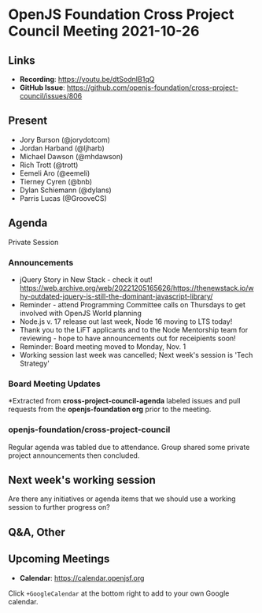 # OpenJS Foundation Cross Project Council Meeting 2021-10-26

## Links

* **Recording**: https://youtu.be/dtSodnIB1qQ
* **GitHub Issue**: https://github.com/openjs-foundation/cross-project-council/issues/806

## Present

* Jory Burson (@jorydotcom)
* Jordan Harband (@ljharb)
* Michael Dawson (@mhdawson)
* Rich Trott (@trott)
* Eemeli Aro (@eemeli)
* Tierney Cyren (@bnb)
* Dylan Schiemann (@dylans)
* Parris Lucas (@GrooveCS)

## Agenda

Private Session

### Announcements

* jQuery Story in New Stack - check it out! https://web.archive.org/web/20221205165626/https://thenewstack.io/why-outdated-jquery-is-still-the-dominant-javascript-library/
* Reminder - attend Programming Committee calls on Thursdays to get involved with OpenJS World planning
* Node.js v. 17 release out last week, Node 16 moving to LTS today! 
* Thank you to the LiFT applicants and to the Node Mentorship team for reviewing - hope to have announcements out for receipients soon!
* Reminder: Board meeting moved to Monday, Nov. 1
* Working session last week was cancelled; Next week's session is 'Tech Strategy' 

### Board Meeting Updates

*Extracted from **cross-project-council-agenda** labeled issues and pull requests from the **openjs-foundation org** prior to the meeting.

### openjs-foundation/cross-project-council

Regular agenda was tabled due to attendance. Group shared some private project announcements then concluded.

## Next week's working session

Are there any initiatives or agenda items that we should use a working session to further progress on?

## Q&A, Other

## Upcoming Meetings

* **Calendar**: <https://calendar.openjsf.org>

Click `+GoogleCalendar` at the bottom right to add to your own Google calendar.


